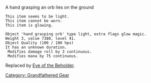 A hand grasping an orb lies on the ground

`This item seems to be light.`  
`This item cannot be worn.`  
`This item is glowing.`

`Object 'hand grasping orb' type light, extra flags glow magic.`  
`Weight 3, value 7380, level 41.`  
`Object Quality (100 / 100 hps)`  
`It has an unknown duration.`  
` Modifies damage roll by 3 continuous.`  
` Modifies mana by 75 continuous.`

Replaced by [Eye of the Beholder](Eye_Of_The_Beholder.md "wikilink").

[Category: Grandfathered Gear](Category:_Grandfathered_Gear "wikilink")
